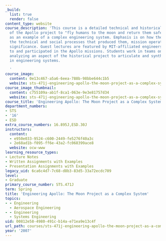 ```yaml
---
_build:
  list: true
  render: false
content_type: website
course_description: 'This course is a detailed technical and historical exploration
  of the Apollo project to "fly humans to the moon and return them safely to earth"
  as an example of a complex engineering system. Emphasis is on how the systems worked,
  the technical and social processes that produced them, mission operations, and historical
  significance. Guest lectures are featured by MIT-affiliated engineers who contributed
  to and participated in the Apollo missions. Students work in teams on a final project
  analyzing an aspect of the historical project to articulate and synthesize ideas
  in engineering systems.

  '
course_image:
  content: 0e13c467-a5a6-6eea-788b-98bbe644c1b5
  website: sts-471j-engineering-apollo-the-moon-project-as-a-complex-system-spring-2007
course_image_thumbnail:
  content: c755109a-ab1f-8ca1-063e-9e3e81757d34
  website: sts-471j-engineering-apollo-the-moon-project-as-a-complex-system-spring-2007
course_title: 'Engineering Apollo: The Moon Project as a Complex System'
department_numbers:
- STS
- '16'
- ESD
extra_course_numbers: 16.895J,ESD.30J
instructors:
  content:
  - e950e033-9524-c600-2449-fe5276f40a3c
  - 2e68ad1b-f095-ff6e-43a2-fc068399ace8
  website: ocw-www
learning_resource_types:
- Lecture Notes
- Written Assignments with Examples
- Presentation Assignments with Examples
legacy_uid: 6ca6c4d7-7c68-d8b3-83d5-33a72ecdc709
level:
- Graduate
primary_course_number: STS.471J
term: Spring
title: 'Engineering Apollo: The Moon Project as a Complex System'
topics:
- - Engineering
  - Aerospace Engineering
- - Engineering
  - Systems Engineering
uid: 00812e58-4980-491c-b14a-e71ea9e13c4f
url_path: courses/sts-471j-engineering-apollo-the-moon-project-as-a-complex-system-spring-2007
year: '2007'
---
```

